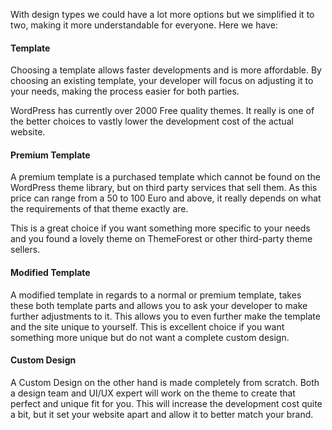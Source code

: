 With design types we could have a lot more options but we simplified it to two, making it more understandable for everyone. Here we have:

#### Template

Choosing a template allows faster developments and is more affordable. By choosing an existing template, your developer will focus on adjusting it to your needs, making the process easier for both parties.

WordPress has currently over 2000 Free quality themes. It really is one of the better choices to vastly lower the development cost of the actual website.

#### Premium Template

A premium template is a purchased template which cannot be found on the WordPress theme library, but on third party services that sell them. As this price can range from a 50 to 100 Euro and above, it really depends on what the requirements of that theme exactly are.

This is a great choice if you want something more specific to your needs and you found a lovely theme on ThemeForest or other third-party theme sellers.

#### Modified Template

A modified template in regards to a normal or premium template, takes these both template parts and allows you to ask your developer to make further adjustments to it. This allows you to even further make the template and the site unique to yourself. This is excellent choice if you want something more unique but do not want a complete custom design.

#### Custom Design

A Custom Design on the other hand is made completely from scratch. Both a design team and UI/UX expert will work on the theme to create that perfect and unique fit for you. This will increase the development cost quite a bit, but it set your website apart and allow it to better match your brand.
